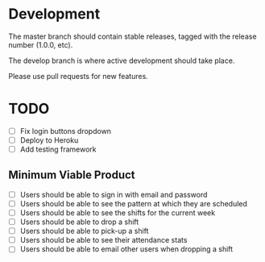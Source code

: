 Development
===========
The master branch should contain stable releases, tagged with the release number (1.0.0, etc).

The develop branch is where active development should take place.

Please use pull requests for new features.

TODO
====
- [ ] Fix login buttons dropdown
- [ ] Deploy to Heroku
- [ ] Add testing framework

Minimum Viable Product
----------------------
- [ ] Users should be able to sign in with email and password
- [ ] Users should be able to see the pattern at which they are scheduled
- [ ] Users should be able to see the shifts for the current week
- [ ] Users should be able to drop a shift
- [ ] Users should be able to pick-up a shift
- [ ] Users should be able to see their attendance stats
- [ ] Users should be able to email other users when dropping a shift
